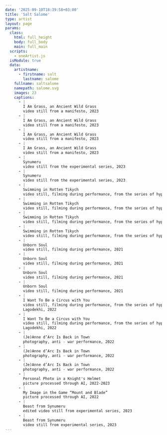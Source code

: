 ```yaml
---
date: '2025-09-10T18:39:58+03:00'
title: 'Salt Salome'
type: artist
layout: page
params:
  class:
    html: full_height
    body: full_body
    main: full_main
  scripts:
    - oneArtist.js
  isModule: true  
  data:
    artistname:
      - firstname: salt
        lastname: salome
    fullname: saltsalome
    namepath: salome.svg
    images: 23
    captions:
      - |
        I Am Grass, an Ancient Wild Grass
        video still from a manifesto, 2023
      - |
        I Am Grass, an Ancient Wild Grass
        video still from a manifesto, 2023
      - |
        I Am Grass, an Ancient Wild Grass
        video still from a manifesto, 2023
      - |
        I Am Grass, an Ancient Wild Grass
        video still from a manifesto, 2023
      - |
        Synumeru
        video still from the experimental series, 2023
      - |
        Synumeru
        video still from the experimental series, 2023
      - |
        Swimming in Rotten Tikych
        video still, filming during performance, from the series of hypothetical films, 2023
      - |
        Swimming in Rotten Tikych
        video still, filming during performance, from the series of hypothetical films, 2023
      - |
        Swimming in Rotten Tikych
        video still, filming during performance, from the series of hypothetical films, 2023
      - |
        Swimming in Rotten Tikych
        video still, filming during performance, from the series of hypothetical films, 2023
      - |
        Unborn Soul
        video still, filming during performance, 2021
      - |
        Unborn Soul
        video still, filming during performance, 2021
      - |
        Unborn Soul
        video still, filming during performance, 2021
      - |
        Unborn Soul
        video still, filming during performance, 2021
      - |
        I Want To Be a Circus with You
        video still, filming during performance, from the series of hypothetical films,
        Lagodekhi, 2022
      - |
        I Want To Be a Circus with You
        video still, filming during performance, from the series of hypothetical films,
        Lagodekhi, 2022
      - |
        (Je)Anne d’Arc Is Back in Town
        photography, anti - war performance, 2022
      - |
        (Je)Anne d’Arc Is Back in Town
        photography, anti - war performance, 2022
      - |
        (Je)Anne d’Arc Is Back in Town
        photography, anti - war performance, 2022
      - |
        Personal Photo in a Knight's Helmet
        picture processed through AI, 2022-2023
      - |
        My Image in the Game “Mount and Blade”
        picture processed through AI, 2022
      - |
        Beast from Synumeru
        edited video still from experimental series, 2023
      - |
        Beast from Synumeru
        video still from experimental series, 2023
---
```

